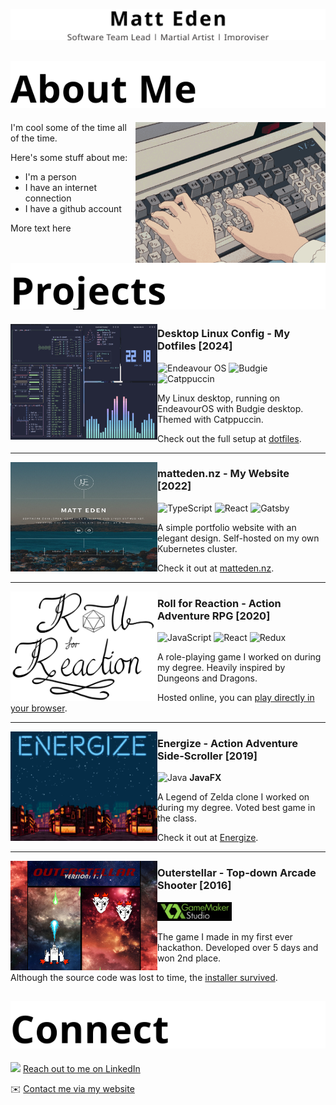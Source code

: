 <p align="center">
  <picture>
    <source media="(prefers-color-scheme: dark)" srcset="assets/headings/profile-header.dark.svg">
    <img src="assets/headings/profile-header.light.svg" alt="Matt Eden, Software Team Lead, Martial Artist, Improviser" />
  </picture>
</p>
<!-- TODO: Update this linke -->
<!-- 🇯🇵 [日本語版](https://matteden.nz) 🇯🇵 -->
<!-- Not sure about the Japanese - is that stil important to include? -->

<!-- ## About Me / 私について -->
<h2>
  <picture>
    <source media="(prefers-color-scheme: dark)" srcset="assets/headings/about-me.dark.svg">
    <img src="assets/headings/about-me.light.svg" alt="About Me" />
  </picture>
</h2>

<img src="assets/anime-typing.gif" align="right" height="225" />

I'm cool some of the time all of the time.

Here's some stuff about me:
- I'm a person
- I have an internet connection
- I have a github account

More text here

<!-- ## Projects / プロジェクト -->
<h2>
  <picture>
    <source media="(prefers-color-scheme: dark)" srcset="assets/headings/projects.dark.svg">
    <img src="assets/headings/projects.light.svg" alt="Projects" />
  </picture>
</h2>

<!-- Extra 10px of height to account for margins from subsequent <hr> -->
<img align="left" height="185" width="235" src="assets/images/DesktopSnap.png" />

### Desktop Linux Config - My Dotfiles [2024]

<img height="24" src="https://endeavouros.com/wp-content/uploads/2021/04/eos-icon.png" alt="Endeavour OS"/> <img src="https://en.opensuse.org/images/c/c3/Budgie-desktop-logo.svg" height="24" alt="Budgie" /> <img src="https://raw.githubusercontent.com/catppuccin/catppuccin/main/assets/logos/exports/1544x1544_circle.png" height="24" alt="Catppuccin" />

My Linux desktop, running on EndeavourOS with Budgie desktop. Themed with Catppuccin.

Check out the full setup at [dotfiles](https://github.com/Matteas-Eden/dotfiles).

---

<img align="left" height="175" width="235" src="assets/images/MattEdenNZ.png" />

### matteden.nz - My Website [2022]

<img src="https://cdn.jsdelivr.net/gh/devicons/devicon@latest/icons/typescript/typescript-original.svg" height="24" alt="TypeScript" /> <img src="https://cdn.jsdelivr.net/gh/devicons/devicon@latest/icons/react/react-original.svg" height="24" alt="React" /> <img src="https://cdn.jsdelivr.net/gh/devicons/devicon@latest/icons/gatsby/gatsby-original.svg" height="24" alt="Gatsby" />

A simple portfolio website with an elegant design. Self-hosted on my own Kubernetes cluster.

Check it out at [matteden.nz](https://matteden.nz).

---

<picture>
  <source media="(prefers-color-scheme: dark)" srcset="assets/images/RollForReactionTitleWhite.png">
  <img align="left" height="175" width="235" src="assets/images/RollForReactionTitle.png" />
</picture>

### Roll for Reaction - Action Adventure RPG [2020]

<img src="https://cdn.jsdelivr.net/gh/devicons/devicon@latest/icons/javascript/javascript-original.svg" height="24" alt="JavaScript" /> <img src="https://cdn.jsdelivr.net/gh/devicons/devicon@latest/icons/react/react-original.svg" height="24" alt="React" /> 
<img src="https://cdn.jsdelivr.net/gh/devicons/devicon@latest/icons/redux/redux-original.svg" height="24" alt="Redux" />

A role-playing game I worked on during my degree. Heavily inspired by Dungeons and Dragons.

Hosted online, you can [play directly in your browser](https://matteas.nz/roll-for-reaction/).

---

<img align="left" height="175" width="235" src="assets/images/EnergizeScreen.png"  />

### Energize - Action Adventure Side-Scroller [2019]

<img src="https://cdn.jsdelivr.net/gh/devicons/devicon@latest/icons/java/java-original.svg" height="24" alt="Java" /> <b>JavaFX</b>

A Legend of Zelda clone I worked on during my degree. Voted best game in the class.

Check it out at [Energize](https://github.com/Matteas-Eden/Energize).

---

<img align="left" height="175" width="235" src="assets/images/Outerstellar.png" />

### Outerstellar - Top-down Arcade Shooter [2016]

<img src="assets/images/GameMakerStudioLogo.png" height="30" alt="GameMaker Studio" />

The game I made in my first ever hackathon. Developed over 5 days and won 2nd place.

Although the source code was lost to time, the [installer survived](https://github.com/Matteas-Eden/outerstellar/releases). 

<!-- ## Connect / 繋ぎましょう -->
<h2>
  <picture>
    <source media="(prefers-color-scheme: dark)" srcset="assets/headings/connect.dark.svg">
    <img src="assets/headings/connect.light.svg" alt="Connect" />
  </picture>
</h2>

<img src="https://cdn.jsdelivr.net/gh/devicons/devicon@latest/icons/linkedin/linkedin-original.svg" height="16" /> [Reach out to me on LinkedIn](https://www.linkedin.com/in/matteas-eden/)

✉️ [Contact me via my website](https://matteden.nz/contact)
